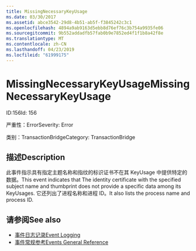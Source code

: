 ```yaml
---
title: MissingNecessaryKeyUsage
ms.date: 03/30/2017
ms.assetid: abce3542-29d8-4b51-ab5f-f3845242c3c1
ms.openlocfilehash: 4894a9ab9163d5ebb8d76ef76c3b754a9935fe06
ms.sourcegitcommit: 9b552addadfb57fab0b9e7852ed4f1f1b8a42f8e
ms.translationtype: MT
ms.contentlocale: zh-CN
ms.lasthandoff: 04/23/2019
ms.locfileid: "61999175"
---
```

# <a name="missingnecessarykeyusage"></a><span data-ttu-id="54a00-102">MissingNecessaryKeyUsage</span><span class="sxs-lookup"><span data-stu-id="54a00-102">MissingNecessaryKeyUsage</span></span>
<span data-ttu-id="54a00-103">ID:156</span><span class="sxs-lookup"><span data-stu-id="54a00-103">Id: 156</span></span>  
  
 <span data-ttu-id="54a00-104">严重性：Error</span><span class="sxs-lookup"><span data-stu-id="54a00-104">Severity: Error</span></span>  
  
 <span data-ttu-id="54a00-105">类别：TransactionBridge</span><span class="sxs-lookup"><span data-stu-id="54a00-105">Category: TransactionBridge</span></span>  
  
## <a name="description"></a><span data-ttu-id="54a00-106">描述</span><span class="sxs-lookup"><span data-stu-id="54a00-106">Description</span></span>  
 <span data-ttu-id="54a00-107">此事件指示具有指定主题名称和指纹的标识证书不在其 KeyUsage 中提供特定的数据。</span><span class="sxs-lookup"><span data-stu-id="54a00-107">This event indicates that The identity certificate with the specified subject name and thumbprint does not provide a specific data among its KeyUsages.</span></span> <span data-ttu-id="54a00-108">它还列出了进程名称和进程 ID。</span><span class="sxs-lookup"><span data-stu-id="54a00-108">It also lists the process name and process ID.</span></span>  
  
## <a name="see-also"></a><span data-ttu-id="54a00-109">请参阅</span><span class="sxs-lookup"><span data-stu-id="54a00-109">See also</span></span>

- [<span data-ttu-id="54a00-110">事件日志记录</span><span class="sxs-lookup"><span data-stu-id="54a00-110">Event Logging</span></span>](../../../../../docs/framework/wcf/diagnostics/event-logging/index.md)
- [<span data-ttu-id="54a00-111">事件常规参考</span><span class="sxs-lookup"><span data-stu-id="54a00-111">Events General Reference</span></span>](../../../../../docs/framework/wcf/diagnostics/event-logging/events-general-reference.md)
